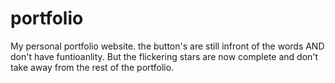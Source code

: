 # portfolio
My personal portfolio website. the button's are still infront of the words AND don't have funtioanlity. But the flickering stars are now complete and don't take away from the rest of the portfolio.
